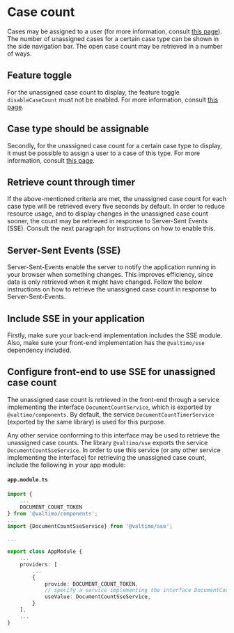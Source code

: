 # Case count

Cases may be assigned to a user (for more information, consult [this page](assigning-a-user.md)). The
number of unassigned cases for a certain case type can be shown in the side navigation bar. The open case count may be
retrieved in a number of ways.

## Feature toggle

For the unassigned case count to display, the feature toggle `disableCaseCount` must not be enabled. For more
information, consult [this page](/reference/feature-toggles.md).

## Case type should be assignable

Secondly, for the unassigned case count for a certain case type to display, it must be possible to assign a user to
a case of this type. For more information, consult [this page](assigning-a-user.md).

## Retrieve count through timer

If the above-mentioned criteria are met, the unassigned case count for each case type will be retrieved every five
seconds by default. In order to reduce resource usage, and to display changes in the unassigned case count sooner,
the count may be retrieved in response to Server-Sent Events (SSE). Consult the next paragraph for instructions on how
to enable this.

## Server-Sent Events (SSE)

Server-Sent-Events enable the server to notify the application running in your browser when something changes. This
improves efficiency, since data is only retrieved when it might have changed. Follow the below instructions on how to
retrieve the unassigned case count in response to Server-Sent-Events.

## Include SSE in your application

Firstly, make sure your back-end implementation includes the SSE module. Also, make sure your front-end implementation
has the `@valtimo/sse` dependency included.

## Configure front-end to use SSE for unassigned case count

The unassigned case count is retrieved in the front-end through a service implementing the interface
`DocumentCountService`, which is exported by `@valtimo/components`. By default, the service `DocumentCountTimerService`
(exported by the same library) is used for this purpose.

Any other service conforming to this interface may be used to retrieve the unassigned case counts. The library
`@valtimo/sse` exports the service `DocumentCountSseService`. In order to use this service (or any other service
implementing the interface) for retrieving the unassigned case count, include the following in your app module:

#### **`app.module.ts`**

```typescript
import {
    ...
    DOCUMENT_COUNT_TOKEN
} from '@valtimo/components';
...
import {DocumentCountSseService} from '@valtimo/sse';

...

export class AppModule {
    ...
    providers: [
        ...
        {
            provide: DOCUMENT_COUNT_TOKEN,
            // specify a service implementing the interface DocumentCountService
            useValue: DocumentCountSseService,
        }
    ],
    ...
}
```







